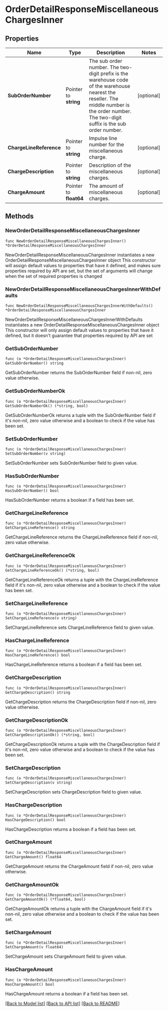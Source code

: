 # OrderDetailResponseMiscellaneousChargesInner

## Properties

Name | Type | Description | Notes
------------ | ------------- | ------------- | -------------
**SubOrderNumber** | Pointer to **string** | The sub order number. The two-digit prefix is the warehouse code of the warehouse nearest the reseller. The middle number is the order number. The two-digit suffix is the sub order number. | [optional] 
**ChargeLineReference** | Pointer to **string** | Impulse line number for the miscellaneous charge. | [optional] 
**ChargeDescription** | Pointer to **string** | Description of the miscellaneous charges. | [optional] 
**ChargeAmount** | Pointer to **float64** | The amount of miscellaneous charges. | [optional] 

## Methods

### NewOrderDetailResponseMiscellaneousChargesInner

`func NewOrderDetailResponseMiscellaneousChargesInner() *OrderDetailResponseMiscellaneousChargesInner`

NewOrderDetailResponseMiscellaneousChargesInner instantiates a new OrderDetailResponseMiscellaneousChargesInner object
This constructor will assign default values to properties that have it defined,
and makes sure properties required by API are set, but the set of arguments
will change when the set of required properties is changed

### NewOrderDetailResponseMiscellaneousChargesInnerWithDefaults

`func NewOrderDetailResponseMiscellaneousChargesInnerWithDefaults() *OrderDetailResponseMiscellaneousChargesInner`

NewOrderDetailResponseMiscellaneousChargesInnerWithDefaults instantiates a new OrderDetailResponseMiscellaneousChargesInner object
This constructor will only assign default values to properties that have it defined,
but it doesn't guarantee that properties required by API are set

### GetSubOrderNumber

`func (o *OrderDetailResponseMiscellaneousChargesInner) GetSubOrderNumber() string`

GetSubOrderNumber returns the SubOrderNumber field if non-nil, zero value otherwise.

### GetSubOrderNumberOk

`func (o *OrderDetailResponseMiscellaneousChargesInner) GetSubOrderNumberOk() (*string, bool)`

GetSubOrderNumberOk returns a tuple with the SubOrderNumber field if it's non-nil, zero value otherwise
and a boolean to check if the value has been set.

### SetSubOrderNumber

`func (o *OrderDetailResponseMiscellaneousChargesInner) SetSubOrderNumber(v string)`

SetSubOrderNumber sets SubOrderNumber field to given value.

### HasSubOrderNumber

`func (o *OrderDetailResponseMiscellaneousChargesInner) HasSubOrderNumber() bool`

HasSubOrderNumber returns a boolean if a field has been set.

### GetChargeLineReference

`func (o *OrderDetailResponseMiscellaneousChargesInner) GetChargeLineReference() string`

GetChargeLineReference returns the ChargeLineReference field if non-nil, zero value otherwise.

### GetChargeLineReferenceOk

`func (o *OrderDetailResponseMiscellaneousChargesInner) GetChargeLineReferenceOk() (*string, bool)`

GetChargeLineReferenceOk returns a tuple with the ChargeLineReference field if it's non-nil, zero value otherwise
and a boolean to check if the value has been set.

### SetChargeLineReference

`func (o *OrderDetailResponseMiscellaneousChargesInner) SetChargeLineReference(v string)`

SetChargeLineReference sets ChargeLineReference field to given value.

### HasChargeLineReference

`func (o *OrderDetailResponseMiscellaneousChargesInner) HasChargeLineReference() bool`

HasChargeLineReference returns a boolean if a field has been set.

### GetChargeDescription

`func (o *OrderDetailResponseMiscellaneousChargesInner) GetChargeDescription() string`

GetChargeDescription returns the ChargeDescription field if non-nil, zero value otherwise.

### GetChargeDescriptionOk

`func (o *OrderDetailResponseMiscellaneousChargesInner) GetChargeDescriptionOk() (*string, bool)`

GetChargeDescriptionOk returns a tuple with the ChargeDescription field if it's non-nil, zero value otherwise
and a boolean to check if the value has been set.

### SetChargeDescription

`func (o *OrderDetailResponseMiscellaneousChargesInner) SetChargeDescription(v string)`

SetChargeDescription sets ChargeDescription field to given value.

### HasChargeDescription

`func (o *OrderDetailResponseMiscellaneousChargesInner) HasChargeDescription() bool`

HasChargeDescription returns a boolean if a field has been set.

### GetChargeAmount

`func (o *OrderDetailResponseMiscellaneousChargesInner) GetChargeAmount() float64`

GetChargeAmount returns the ChargeAmount field if non-nil, zero value otherwise.

### GetChargeAmountOk

`func (o *OrderDetailResponseMiscellaneousChargesInner) GetChargeAmountOk() (*float64, bool)`

GetChargeAmountOk returns a tuple with the ChargeAmount field if it's non-nil, zero value otherwise
and a boolean to check if the value has been set.

### SetChargeAmount

`func (o *OrderDetailResponseMiscellaneousChargesInner) SetChargeAmount(v float64)`

SetChargeAmount sets ChargeAmount field to given value.

### HasChargeAmount

`func (o *OrderDetailResponseMiscellaneousChargesInner) HasChargeAmount() bool`

HasChargeAmount returns a boolean if a field has been set.


[[Back to Model list]](../README.md#documentation-for-models) [[Back to API list]](../README.md#documentation-for-api-endpoints) [[Back to README]](../README.md)


